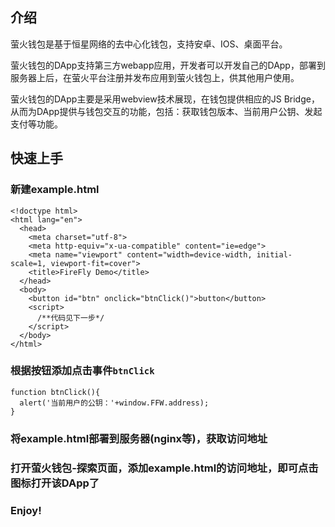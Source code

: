 ## 介绍

萤火钱包是基于恒星网络的去中心化钱包，支持安卓、IOS、桌面平台。

萤火钱包的DApp支持第三方webapp应用，开发者可以开发自己的DApp，部署到服务器上后，在萤火平台注册并发布应用到萤火钱包上，供其他用户使用。

萤火钱包的DApp主要是采用webview技术展现，在钱包提供相应的JS Bridge，从而为DApp提供与钱包交互的功能，包括：获取钱包版本、当前用户公钥、发起支付等功能。


## 快速上手

### 新建example.html

```
<!doctype html>
<html lang="en">
  <head>
    <meta charset="utf-8">
    <meta http-equiv="x-ua-compatible" content="ie=edge">
    <meta name="viewport" content="width=device-width, initial-scale=1, viewport-fit=cover">
    <title>FireFly Demo</title>
  </head>
  <body>
    <button id="btn" onclick="btnClick()">button</button>
    <script>
      /**代码见下一步*/
    </script>
  </body>
</html>
```

### 根据按钮添加点击事件`btnClick`
```
function btnClick(){
  alert('当前用户的公钥：'+window.FFW.address);
}
```

### 将example.html部署到服务器(nginx等)，获取访问地址

### 打开萤火钱包-探索页面，添加example.html的访问地址，即可点击图标打开该DApp了

### Enjoy!

